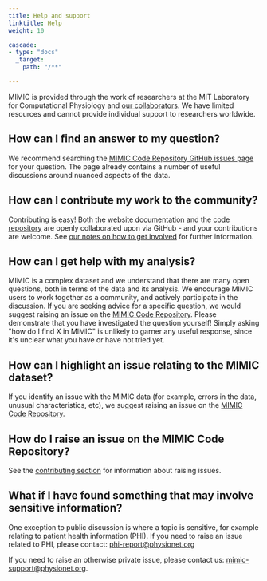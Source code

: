 ```yaml
---
title: Help and support
linktitle: Help
weight: 10

cascade:
- type: "docs"
  _target:
    path: "/**"

---
```


MIMIC is provided through the work of researchers at the MIT Laboratory for Computational Physiology and [our collaborators](/iii/about/acknowledgments/). We have limited resources and cannot provide individual support to researchers worldwide.

## How can I find an answer to my question?

We recommend searching the [MIMIC Code Repository GitHub issues page](https://github.com/MIT-LCP/mimic-code/issues) for your question.
The page already contains a number of useful discussions around nuanced aspects of the data.

## How can I contribute my work to the community?

Contributing is easy!
Both the [website documentation](https://github.com/MIT-LCP/mimic-website/) and the [code repository](https://github.com/MIT-LCP/mimic-code/) are openly collaborated upon via GitHub - and your contributions are welcome.
See [our notes on how to get involved](/iii/community/contributing/) for further information.

## How can I get help with my analysis?

MIMIC is a complex dataset and we understand that there are many open questions, both in terms of the data and its analysis.
We encourage MIMIC users to work together as a community, and actively participate in the discussion.
If you are seeking advice for a specific question, we would suggest raising an issue on the [MIMIC Code Repository](https://github.com/MIT-LCP/mimic-code/issues).
Please demonstrate that you have investigated the question yourself! Simply asking "how do I find X in MIMIC" is unlikely to garner any useful response, since it's unclear what you have or have not tried yet.

## How can I highlight an issue relating to the MIMIC dataset?

If you identify an issue with the MIMIC data (for example, errors in the data, unusual characteristics, etc), we suggest raising an issue on the [MIMIC Code Repository](https://github.com/MIT-LCP/mimic-code/issues).

## How do I raise an issue on the MIMIC Code Repository?

See the [contributing section](/iii/community/contributing/) for information about raising issues.

## What if I have found something that may involve sensitive information?

One exception to public discussion is where a topic is sensitive, for example relating to patient health information (PHI).
If you need to raise an issue related to PHI, please contact: [phi-report@physionet.org](mailto:phi-report@physionet.org)

If you need to raise an otherwise private issue, please contact us: [mimic-support@physionet.org](mailto:mimic-support@physionet.org).
